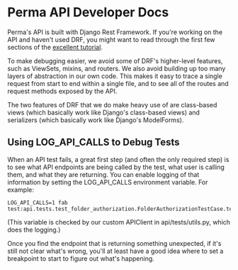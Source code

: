 Perma API Developer Docs
========================

Perma's API is built with Django Rest Framework. If you're working on the API and haven't used DRF, you might want to
read through the first few sections of the [excellent tutorial](http://www.django-rest-framework.org/tutorial/1-serialization/).

To make debugging easier, we avoid some of DRF's higher-level features, such as ViewSets, mixins, and routers.
We also avoid building up too many layers of abstraction in our own code. This makes it easy to trace a single request
from start to end within a single file, and to see all of the routes and request methods exposed by the API.

The two features of DRF that we do make heavy use of are class-based views (which basically work like Django's class-based
views) and serializers (which basically work like Django's ModelForms).

Using LOG_API_CALLS to Debug Tests
----------------------------------

When an API test fails, a great first step (and often the only required step) is to see what API endpoints are being
called by the test, what user is calling them, and what they are returning.  You can enable logging of that information
by setting the LOG_API_CALLS environment variable. For example:

    LOG_API_CALLS=1 fab test:api.tests.test_folder_authorization.FolderAuthorizationTestCase.test_reject_delete_of_shared_folder

(This variable is checked by our custom APIClient in api/tests/utils.py, which does the logging.)

Once you find the endpoint that is returning something unexpected, if it's still not clear what's wrong, you'll at least
have a good idea where to set a breakpoint to start to figure out what's happening.